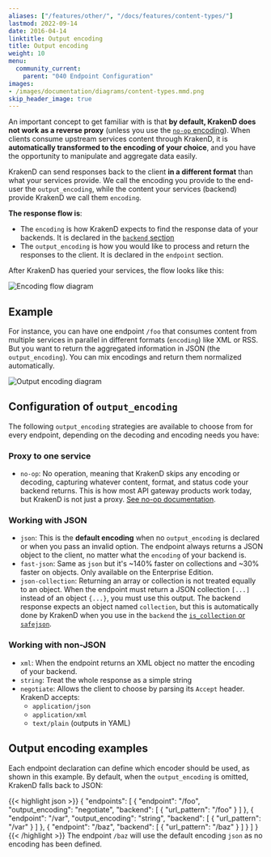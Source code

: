 ```yaml
---
aliases: ["/features/other/", "/docs/features/content-types/"]
lastmod: 2022-09-14
date: 2016-04-14
linktitle: Output encoding
title: Output encoding
weight: 10
menu:
  community_current:
    parent: "040 Endpoint Configuration"
images:
- /images/documentation/diagrams/content-types.mmd.png
skip_header_image: true
---
```


An important concept to get familiar with is that **by default, KrakenD does not work as a reverse proxy** (unless you use the [`no-op` encoding](/docs/endpoints/no-op/)). When clients consume upstream services content through KrakenD, it is **automatically transformed to the encoding of your choice**, and you have the opportunity to manipulate and aggregate data easily.

KrakenD can send responses back to the client **in a different format** than what your services provide. We call the encoding you provide to the end-user the `output_encoding`, while the content your services (backend) provide KrakenD we call them `encoding`.

**The response flow is**:

- The `encoding` is how KrakenD expects to find the response data of your backends. It is declared in the [`backend` section](/docs/backends/supported-encodings/])
- The `output_encoding` is how you would like to process and return the responses to the client. It is declared in the `endpoint` section.

After KrakenD has queried your services, the flow looks like this:

![Encoding flow diagram](/images/documentation/diagrams/encoding-flow.mmd.png)

## Example
For instance, you can have one endpoint `/foo` that consumes content from multiple services in parallel in different formats (`encoding`) like  XML or RSS. But you want to return the aggregated information in JSON (the `output_encoding`). You can mix encodings and return them normalized automatically.

![Output encoding diagram](/images/documentation/diagrams/content-types.mmd.png)


## Configuration of `output_encoding`
The following `output_encoding` strategies are available to choose from for every endpoint, depending on the decoding and encoding needs you have:

### Proxy to one service
- `no-op`: No operation, meaning that KrakenD skips any encoding or decoding, capturing whatever content, format, and status code your backend returns. This is how most API gateway products work today, but KrakenD is not just a proxy. [See no-op documentation](/docs/endpoints/no-op/).

### Working with JSON

- `json`: This is the **default encoding** when no `output_encoding` is declared or when you pass an invalid option. The endpoint always returns a JSON object to the client, no matter what the `encoding` of your backend is.
- `fast-json`: Same as `json` but it's ~140% faster on collections and ~30% faster on objects. Only available on the Enterprise Edition.
- `json-collection`: Returning an array or collection is not treated equally to an object. When the endpoint must return a JSON collection `[...]` instead of an object `{...}`, you must use this output. The backend response expects an object named `collection`, but this is automatically done by KrakenD when you use in the `backend` the [`is_collection` or `safejson`](/docs/backends/supported-encodings/]).

### Working with non-JSON

- `xml`: When the endpoint returns an XML object no matter the encoding of your backend.
- `string`: Treat the whole response as a simple string
- `negotiate`: Allows the client to choose by parsing its `Accept` header. KrakenD accepts:
  - `application/json`
  - `application/xml`
  - `text/plain` (outputs in YAML)

## Output encoding examples
Each endpoint declaration can define which encoder should be used, as shown in this example. By default, when the `output_encoding` is omitted, KrakenD falls back to JSON:

{{< highlight json >}}
{
  "endpoints": [
    {
      "endpoint": "/foo",
      "output_encoding": "negotiate",
      "backend": [
        {
          "url_pattern": "/foo"
        }
      ]
    },
    {
      "endpoint": "/var",
      "output_encoding": "string",
      "backend": [
        {
          "url_pattern": "/var"
        }
      ]
    },
    {
      "endpoint": "/baz",
      "backend": [
        {
          "url_pattern": "/baz"
        }
      ]
    }
  ]
}
{{< /highlight >}}
The endpoint `/baz` will use the default encoding `json` as no encoding has been defined.
